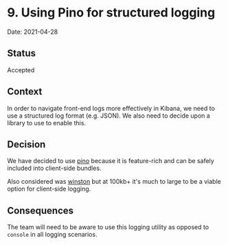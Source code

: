 # 9. Using Pino for structured logging

Date: 2021-04-28

## Status

Accepted

## Context

In order to navigate front-end logs more effectively in Kibana, we need to use a structured log format (e.g. JSON). We also need to decide upon a library to use to enable this.

## Decision

We have decided to use [pino](https://github.com/pinojs/pino) because it is feature-rich and can be safely included into client-side bundles.

Also considered was [winston](https://github.com/winstonjs/winston) but at 100kb+ it's much to large to be a viable option for client-side logging.

## Consequences

The team will need to be aware to use this logging utility as opposed to `console` in all logging scenarios.
